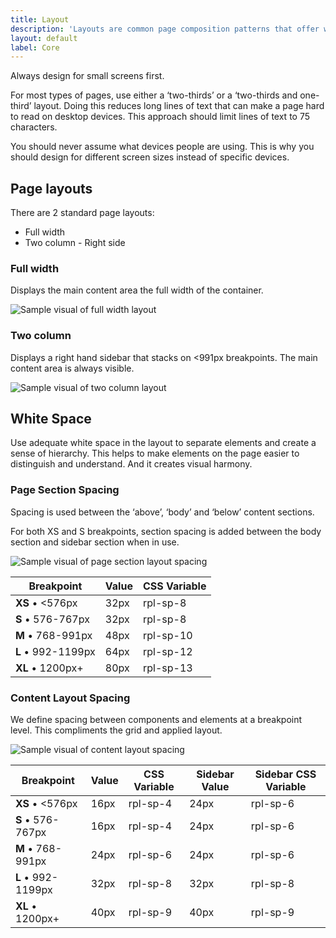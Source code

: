 ```yaml
---
title: Layout
description: 'Layouts are common page composition patterns that offer ways of structuring components and content.'
layout: default
label: Core
---
```


Always design for small screens first.

For most types of pages, use either a ‘two-thirds’ or a ‘two-thirds and one-third’ layout. Doing this reduces long lines of text that can make a page hard to read on desktop devices. This approach should limit lines of text to 75 characters.

You should never assume what devices people are using. This is why you should design for different screen sizes instead of specific devices.

## Page layouts

There are 2 standard page layouts:

- Full width
- Two column - Right side

### Full width

Displays the main content area the full width of the container.

![Sample visual of full width layout](/assets/img/layout-full-width.png)

### Two column 

Displays a right hand sidebar that stacks on <991px breakpoints. The main content area is always visible.

![Sample visual of two column layout](/assets/img/layout-two-column.png)

## White Space

Use adequate white space in the layout to separate elements and create a sense of hierarchy. This helps to make elements on the page easier to distinguish and understand. And it creates visual harmony.

### Page Section Spacing

Spacing is used between the ‘above’, ‘body’ and ‘below’ content sections.

For both XS and S breakpoints, section spacing is added between the body section and sidebar section when in use.

![Sample visual of page section layout spacing](/assets/img/layout-page-spacing.png)

| Breakpoint  | Value | CSS Variable |
|-------------|-------|--------------|
| **XS** • <576px   | 32px  | rpl-sp-8     | 
| **S** • 576-767px | 32px  | rpl-sp-8     |
| **M** • 768-991px | 48px  | rpl-sp-10    |
| **L** • 992-1199px | 64px  | rpl-sp-12    |
| **XL** • 1200px+ | 80px  | rpl-sp-13    |

### Content Layout Spacing

We define spacing between components and elements at a breakpoint level. This compliments the grid and applied layout.

![Sample visual of content layout spacing](/assets/img/layout-content-spacing.png)

| Breakpoint  | Value | CSS Variable | Sidebar Value | Sidebar CSS Variable |
|-------------|-------|-------------|-------|--------------|
| **XS** • <576px   | 16px  | rpl-sp-4     | 24px | rpl-sp-6 |
| **S** • 576-767px | 16px  | rpl-sp-4     | 24px | rpl-sp-6 |
| **M** • 768-991px | 24px  | rpl-sp-6    | 24px | rpl-sp-6 |
| **L** • 992-1199px | 32px  | rpl-sp-8    | 32px | rpl-sp-8 |
| **XL** • 1200px+ | 40px  | rpl-sp-9    | 40px | rpl-sp-9 |
